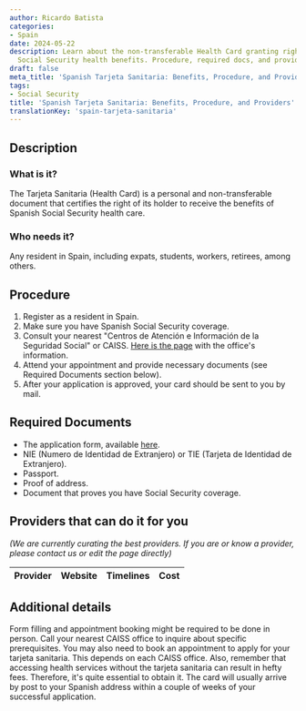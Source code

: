 ```yaml
---
author: Ricardo Batista
categories:
- Spain
date: 2024-05-22
description: Learn about the non-transferable Health Card granting rights to Spanish
  Social Security health benefits. Procedure, required docs, and providers included.
draft: false
meta_title: 'Spanish Tarjeta Sanitaria: Benefits, Procedure, and Providers'
tags:
- Social Security
title: 'Spanish Tarjeta Sanitaria: Benefits, Procedure, and Providers'
translationKey: 'spain-tarjeta-sanitaria'
---
```



## Description

### What is it?

The Tarjeta Sanitaria (Health Card) is a personal and non-transferable document that certifies the right of its holder to receive the benefits of Spanish Social Security health care.

### Who needs it?

Any resident in Spain, including expats, students, workers, retirees, among others.

## Procedure

1. Register as a resident in Spain.
2. Make sure you have Spanish Social Security coverage.
3. Consult your nearest "Centros de Atención e Información de la Seguridad Social" or CAISS. [Here is the page](http://www.seg-social.es/wps/portal/wss/internet/InformacionUtil/44516/44518) with the office's information.
4. Attend your appointment and provide necessary documents (see Required Documents section below).
5. After your application is approved, your card should be sent to you by mail.

## Required Documents

- The application form, available [here](http://www.seg-social.es/wps/portal/wss/internet/Trabajadores/Afiliacion/10535/13450).
- NIE (Numero de Identidad de Extranjero) or TIE (Tarjeta de Identidad de Extranjero).
- Passport.
- Proof of address.
- Document that proves you have Social Security coverage.

## Providers that can do it for you

_(We are currently curating the best providers. If you are or know a provider, please contact us or edit the page directly)_

| Provider        |     Website     |     Timelines    |       Cost      |
| --------------- | --------------- |  :-------------: | :-------------: |

## Additional details

Form filling and appointment booking might be required to be done in person. Call your nearest CAISS office to inquire about specific prerequisites. You may also need to book an appointment to apply for your tarjeta sanitaria. This depends on each CAISS office. Also, remember that accessing health services without the tarjeta sanitaria can result in hefty fees. Therefore, it's quite essential to obtain it. The card will usually arrive by post to your Spanish address within a couple of weeks of your successful application.
